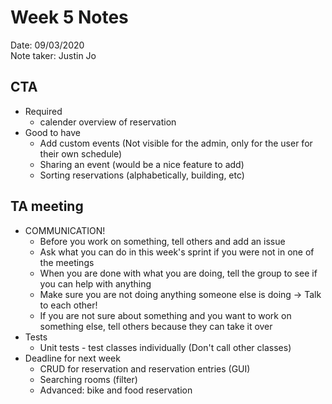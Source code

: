 # Week 5 Notes
Date: 09/03/2020\
Note taker: Justin Jo

## CTA
- Required
    - calender overview of reservation
- Good to have
    - Add custom events (Not visible for the admin, only for the user for their own schedule)
    - Sharing an event (would be a nice feature to add)
    - Sorting reservations (alphabetically, building, etc)

## TA meeting
- COMMUNICATION!
    - Before you work on something, tell others and add an issue
    - Ask what you can do in this week's sprint if you were not in one of the meetings
    - When you are done with what you are doing, tell the group to see if you can help with anything
    - Make sure you are not doing anything someone else is doing -> Talk to each other!
    - If you are not sure about something and you want to work on something else, tell others because they can take it over
- Tests
    - Unit tests - test classes individually (Don't call other classes)
- Deadline for next week
    - CRUD for reservation and reservation entries (GUI)
    - Searching rooms (filter)
    - Advanced: bike and food reservation
    